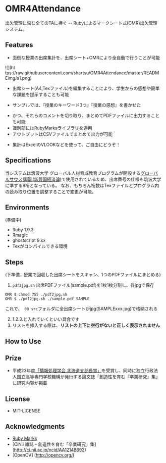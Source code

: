 # OMR4Attendance

出欠管理に悩む全てのTAに捧ぐ -- Rubyによるマークシート式(OMR)出欠管理システム。

## Features

- 面倒な授業の出席集計を、出席シート+OMRにより全自動で行うことが可能

![](ht
tps://raw.githubusercontent.com/shartsu/OMR4Attendance/master/READMEimg/s1.png)

- 出席シート(A4,Texファイル)を編集することにより、学生からの感想や簡単な課題を提示することも可能
 * サンプルでは、『授業のキーワード3つ』『授業の感想』を書かせた
- かつ、それらのコメントを切り取り、まとめてPDFファイルに出力することも可能
- 識別部には[RubyMarksライブラリ](https://github.com/andrerpbts/ruby_marks)を適用
- アウトプットはCSVファイルでまとめて出力が可能
 * 集計はExcelのVLOOKなどを使って、ご自由にどうぞ！

## Specifications

当システムは筑波大学 グローバル人材育成教育プログラムが開設する[グローバルサウス講義Ⅰ(新興国経済論)](http://shakai.tsukuba.ac.jp/news/2014/09/-ghrd.html)で使用されているため、出席番号の仕様も筑波大学に準ずる9桁となっている。
なお、もちろん桁数はTexファイルとプログラム内の読み取り位置を調整することで変更が可能。

## Environments

(準備中)

- Ruby 1.9.3
 - Rmagic
- ghostscript  9.xx
- Texがコンパイルできる環境

## Steps

(下準備…授業で回収した出席シートをスキャン、1つのPDFファイルにまとめる)

1. `pdf2jpg.sh` 出席PDFファイル(sample.pdf)を1枚1枚分割し、各jpgで保存

```
OMR $ chmod 755 ./pdf2jpg.sh
OMR $ ./pdf2jpg.sh ./sample.pdf SAMPLE
```

これで、` 00 src`フォルダに全出席シートがjpg(SAMPLExxx.jpg)で格納される

2.  1.2.3.と入れていくといい具合です
3.  リストを挿入する際は、**リストの上下に空行がないと正しく表示されません**


## How to Use

## Prize
- 平成23年度[「情報処理学会 北海道支部長賞」](http://hokkaido.ipsj.or.jp/pukiwiki/index.php?%E6%94%AF%E9%83%A8%E9%95%B7%E8%B3%9E%E5%8F%97%E8%B3%9E%E8%80%85)を受賞し、同時に独立行政法人国立高等専門学校機構が発行する論文誌­「創造性を育む『卒業研究』集」に研究内容が掲載

## License
- MIT-LICENSE

## Acknowledgments
- [Ruby Marks](https://github.com/andrerpbts/ruby_marks)
- [CiNii 雑誌 - 創造性を育む「卒業研究」集] (http://ci.nii.ac.jp/ncid/AA12148693)
- [OpenCV] (http://opencv.org/)